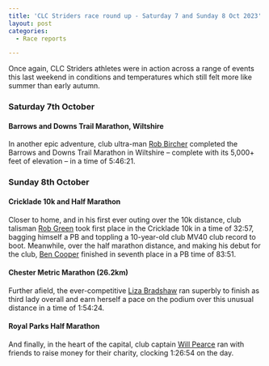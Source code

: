 ```yaml
---
title: 'CLC Striders race round up - Saturday 7 and Sunday 8 Oct 2023'
layout: post
categories:
  - Race reports

---
```


Once again, CLC Striders athletes were in action across a range of events this last weekend in conditions and temperatures which still felt more like summer than early autumn.
 
### Saturday 7th October 
 
#### Barrows and Downs Trail Marathon, Wiltshire
In another epic adventure, club ultra-man [Rob Bircher](/images/2023/10/2023-10-10-Rob-Bircher.jpg "Rob Bircher") completed the Barrows and Downs Trail Marathon in Wiltshire – complete with its 5,000+ feet of elevation – in a time of 5:46:21.
 
### Sunday 8th October 
 
#### Cricklade 10k and Half Marathon
Closer to home, and in his first ever outing over the 10k distance, club talisman [Rob Green](/images/2023/10/2023-10-10-Rob-Green.jpg "Rob Green") took first place in the Cricklade 10k in a time of 32:57, bagging himself a PB and toppling a 10-year-old club MV40 club record to boot. Meanwhile, over the half marathon distance, and making his debut for the club, [Ben Cooper](/images/2023/10/2023-10-10-Ben-Cooper.jpg "Ben Cooper") finished in seventh place in a PB time of 83:51.
 
#### Chester Metric Marathon (26.2km)
Further afield, the ever-competitive [Liza Bradshaw](/images/2023/10/2023-10-10-Liza-Bradshaw.jpg "Liza Bradshaw") ran superbly to finish as third lady overall and earn herself a pace on the podium over this unusual distance in a time of 1:54:24.
 
#### Royal Parks Half Marathon
And finally, in the heart of the capital, club captain [Will Pearce](/images/2023/10/2023-10-10-Will-Pearce.jpg "Will Pearce") ran with friends to raise money for their charity, clocking 1:26:54 on the day.